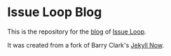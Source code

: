 # Issue Loop Blog

This is the repository for the [blog](http://blog.issueloop.com) of [Issue Loop](http://www.issueloop.com).

It was created from a fork of Barry Clark's [Jekyll Now](https://github.com/barryclark/jekyll-now).

